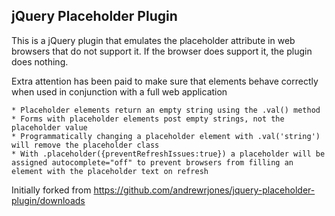 jQuery Placeholder Plugin
-------------------------

This is a jQuery plugin that emulates the placeholder attribute in web browsers that do not support it. If the browser does support it, the plugin does nothing.

Extra attention has been paid to make sure that elements behave correctly when used in conjunction with a full web application

	* Placeholder elements return an empty string using the .val() method
	* Forms with placeholder elements post empty strings, not the placeholder value
	* Programmatically changing a placeholder element with .val('string') will remove the placeholder class
	* With .placeholder({preventRefreshIssues:true}) a placeholder will be assigned autocomplete="off" to prevent browsers from filling an element with the placeholder text on refresh

Initially forked from https://github.com/andrewrjones/jquery-placeholder-plugin/downloads


